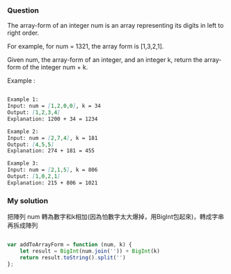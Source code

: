 ### Question

The array-form of an integer num is an array representing its digits in left to right order.

For example, for num = 1321, the array form is [1,3,2,1].

Given num, the array-form of an integer, and an integer k, return the array-form of the integer num + k.

 

Example :

```md

Example 1:
Input: num = [1,2,0,0], k = 34
Output: [1,2,3,4]
Explanation: 1200 + 34 = 1234

Example 2:
Input: num = [2,7,4], k = 181
Output: [4,5,5]
Explanation: 274 + 181 = 455

Example 3:
Input: num = [2,1,5], k = 806
Output: [1,0,2,1]
Explanation: 215 + 806 = 1021

```

### My solution

把陣列 num 轉為數字和k相加(因為怕數字太大爆掉，用BigInt包起來)，轉成字串再拆成陣列

```js

var addToArrayForm = function (num, k) {
    let result = BigInt(num.join('')) + BigInt(k)
    return result.toString().split('')
};

```
